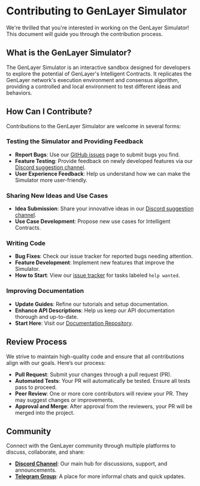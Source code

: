 # Contributing to GenLayer Simulator

We're thrilled that you're interested in working on the GenLayer Simulator! This document will guide you through the contribution process.

## What is the GenLayer Simulator?

The GenLayer Simulator is an interactive sandbox designed for developers to explore the potential of GenLayer's Intelligent Contracts. It replicates the GenLayer network's execution environment and consensus algorithm, providing a controlled and local environment to test different ideas and behaviors.

## How Can I Contribute?

Contributions to the GenLayer Simulator are welcome in several forms:

### Testing the Simulator and Providing Feedback

- **Report Bugs**: Use our [GitHub issues](https://github.com/yeagerai/genlayer-simulator/issues) page to submit bugs you find.
- **Feature Testing**: Provide feedback on newly developed features via our [Discord suggestion channel](https://discord.gg/5Gq4nCxe).
- **User Experience Feedback**: Help us understand how we can make the Simulator more user-friendly.

### Sharing New Ideas and Use Cases

- **Idea Submission**: Share your innovative ideas in our [Discord suggestion channel](https://discord.gg/5Gq4nCxe).
- **Use Case Development**: Propose new use cases for Intelligent Contracts.

### Writing Code

- **Bug Fixes**: Check our issue tracker for reported bugs needing attention.
- **Feature Development**: Implement new features that improve the Simulator.
- **How to Start**: View our [issue tracker](https://github.com/yeagerai/genlayer-simulator/issues) for tasks labeled `help wanted`.

### Improving Documentation

- **Update Guides**: Refine our tutorials and setup documentation.
- **Enhance API Descriptions**: Help us keep our API documentation thorough and up-to-date.
- **Start Here**: Visit our [Documentation Repository](https://github.com/yeagerai/genlayer-docs).

## Review Process

We strive to maintain high-quality code and ensure that all contributions align with our goals. Here’s our process:

- **Pull Request**: Submit your changes through a pull request (PR).
- **Automated Tests**: Your PR will automatically be tested. Ensure all tests pass to proceed.
- **Peer Review**: One or more core contributors will review your PR. They may suggest changes or improvements.
- **Approval and Merge**: After approval from the reviewers, your PR will be merged into the project.

## Community

Connect with the GenLayer community through multiple platforms to discuss, collaborate, and share:

- **[Discord Channel](https://discord.gg/5Gq4nCxe)**: Our main hub for discussions, support, and announcements.
- **[Telegram Group](https://t.me/genlayer)**: A place for more informal chats and quick updates.
